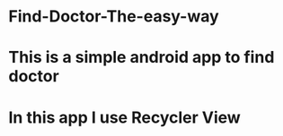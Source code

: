 # Find-Doctor-The-easy-way
# This is a simple android app to find doctor
# In this app I use Recycler View
